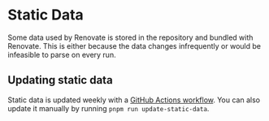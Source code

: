# Static Data

Some data used by Renovate is stored in the repository and bundled with Renovate.
This is either because the data changes infrequently or would be infeasible to parse on every run.

## Updating static data

Static data is updated weekly with a [GitHub Actions workflow](https://github.com/renovatebot/renovate/actions/workflows/update-data.yml).
You can also update it manually by running `pnpm run update-static-data`.
